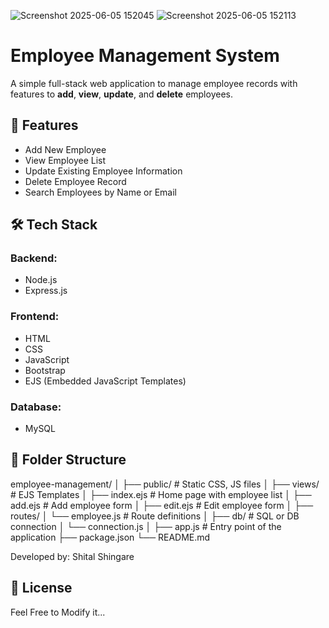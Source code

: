 ![Screenshot 2025-06-05 152045](https://github.com/user-attachments/assets/f6866e37-995d-4905-af88-5a0e5785f2ee)
![Screenshot 2025-06-05 152113](https://github.com/user-attachments/assets/5176fa86-33e2-4423-ab16-f9f216717d73)

# Employee Management System

A simple full-stack web application to manage employee records with features to **add**, **view**, **update**, and **delete** employees.

## 🚀 Features

- Add New Employee  
- View Employee List  
- Update Existing Employee Information  
- Delete Employee Record  
- Search Employees by Name or Email

## 🛠 Tech Stack

### Backend:
- Node.js
- Express.js

### Frontend:
- HTML
- CSS
- JavaScript
- Bootstrap
- EJS (Embedded JavaScript Templates)

### Database:
- MySQL


## 📁 Folder Structure



employee-management/
│
├── public/                  # Static CSS, JS files
│
├── views/                  # EJS Templates
│   ├── index.ejs           # Home page with employee list
│   ├── add.ejs             # Add employee form
│   ├── edit.ejs            # Edit employee form
│
├── routes/
│   └── employee.js         # Route definitions
│
├── db/                     # SQL or DB connection
│   └── connection.js
│
├── app.js                  # Entry point of the application
├── package.json
└── README.md




Developed by: Shital Shingare

## 📄 License

Feel Free to Modify it...




